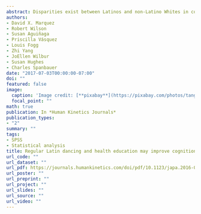 ```yaml
---
abstract: Disparities exist between Latinos and non-Latino Whites in cognitive function. Dance is culturally appropriate and challenges individuals physically and cognitively, yet the impact of regular dancing on cognitive function in older Latinos has not been examined. A two-group pilot trial was employed among inactive, older Latinos. Participants (N = 57) participated in the BAILAMOS© dance program or a health education program. Cognitive test scores were converted to z-scores and measures of global cognition and specific domains (executive function, episodic memory, working memory) were derived. Results revealed a group × time interaction for episodic memory (p < .05), such that the dance group showed greater improvement in episodic memory than the health education group. A main effect for time for global cognition (p < .05) was also demonstrated, with participants in both groups improving. Structured Latin dance programs can positively influence episodic memory, and participation in structured programs may improve overall cognition among older Latinos.
authors:
- David X. Marquez
- Robert Wilson
- Susan Aguiñaga
- Priscilla Vásquez 
- Louis Fogg 
- Zhi Yang
- JoEllen Wilbur 
- Susan Hughes
- Charles Spanbauer
date: "2017-07-03T00:00:00-07:00"
doi: ""
featured: false
image:
  caption: 'Image credit: [**pixabay**](https://pixabay.com/photos/tango-argentina-buenos-aires-latin-935221/)'
  focal_point: ""
math: true
publication: In *Human Kinetics Journals*
publication_types:
- "2"
summary: ""
tags: 
- SPSS
- Statistical analysis
title: Regular Latin dancing and health education may improve cognition of late middle-aged and older Latinos
url_code: ""
url_dataset: ""
url_pdf: https://journals.humankinetics.com/doi/pdf/10.1123/japa.2016-0049
url_poster: ""
url_preprint: ""
url_project: ""
url_slides: ""
url_source: ""
url_video: ""
---
```



